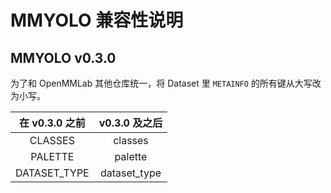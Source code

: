# MMYOLO 兼容性说明

## MMYOLO v0.3.0

为了和 OpenMMLab 其他仓库统一，将 Dataset 里 `METAINFO` 的所有键从大写改为小写。

| 在 v0.3.0 之前 | v0.3.0 及之后 |
| :------------: | :-----------: |
|    CLASSES     |    classes    |
|    PALETTE     |    palette    |
|  DATASET_TYPE  | dataset_type  |
